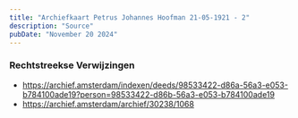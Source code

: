 ```yaml
---
title: "Archiefkaart Petrus Johannes Hoofman 21-05-1921 - 2"
description: "Source"
pubDate: "November 20 2024"
---
```


### Rechtstreekse Verwijzingen
- https://archief.amsterdam/indexen/deeds/98533422-d86a-56a3-e053-b784100ade19?person=98533422-d86b-56a3-e053-b784100ade19
- https://archief.amsterdam/archief/30238/1068